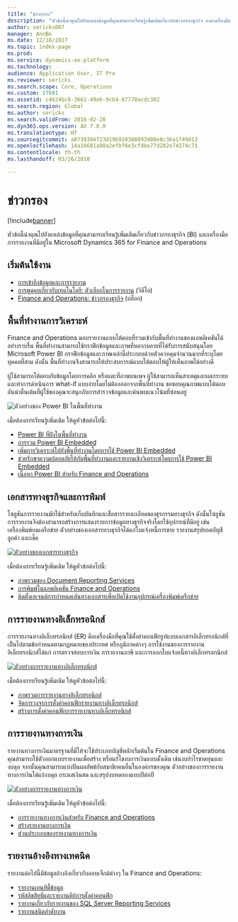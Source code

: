 ```yaml
---
title: "ข่าวกรอง"
description: "หัวข้อนี้นำคุณไปยังแหล่งข้อมูลที่คุณสามารถเรียนรู้เพิ่มเติมเกี่ยวกับข่าวกรองธุรกิจ และเครื่องมือการรายงานที่มีอยู่ใน Microsoft Dynamics 365 for Finance and Operations"
author: sericks007
manager: AnnBe
ms.date: 12/18/2017
ms.topic: index-page
ms.prod: 
ms.service: dynamics-ax-platform
ms.technology: 
audience: Application User, IT Pro
ms.reviewer: sericks
ms.search.scope: Core, Operations
ms.custom: 27681
ms.assetid: c4624bc8-3661-49e6-9cb4-87778acdc302
ms.search.region: Global
ms.author: sericks
ms.search.validFrom: 2016-02-28
ms.dyn365.ops.version: AX 7.0.0
ms.translationtype: HT
ms.sourcegitcommit: a0739304723d19b910388893d08e8c36a1f49d13
ms.openlocfilehash: 14a18681a98a2efbf6e3cfdbe77d282e74374c71
ms.contentlocale: th-th
ms.lasthandoff: 03/26/2018

---
```


# <a name="intelligence"></a>ข่าวกรอง

[!include[banner](../includes/banner.md)]

หัวข้อนี้นำคุณไปยังแหล่งข้อมูลที่คุณสามารถเรียนรู้เพิ่มเติมเกี่ยวกับข่าวกรองธุรกิจ (BI) และเครื่องมือการรายงานที่มีอยู่ใน Microsoft Dynamics 365 for Finance and Operations

## <a name="get-started"></a>เริ่มต้นใช้งาน
- [การเข้าถึงข้อมูลและการรายงาน](information-access-reporting.md)
- [การพูดคุยเกี่ยวกับเทคโนโลยี: ตัวเลือกในการรายงาน](https://www.youtube.com/watch?v=NzZONjKs5xA) (วิดีโอ)
- [Finance and Operations: ข่าวกรองธุรกิจ](https://blogs.msdn.microsoft.com/dynamicsaxbi/) (บล็อก)

## <a name="analytical-workspaces"></a>พื้นที่ทำงานการวิเคราะห์
Finance and Operations มอบรายงานแบบโต้ตอบที่รวมเข้ากับพื้นที่ทำงานของแอพลิเคชันได้อย่างราบรื่น พื้นที่ทำงานสามารถใช้กราฟิกข้อมูลและภาพที่หลากหลายที่ได้รับการสนับสนุนโดย Microsoft Power BI กราฟิกข้อมูลและภาพเหล่านี้ประกอบด้วยตัวควบคุมจำนวนมากที่ระบุโดยบุคคลที่สาม ดังนั้น พื้นที่ทำงานจึงสามารถให้ประสบการณ์แบบโต้ตอบให้ผู้ให้เห็นภาพได้อย่างดี

ผู้ใช้สามารถโต้ตอบกับข้อมูลโดยการคลิก หรือแตะที่ภาพบนเพจ ผู้ใช้สามารถเห็นสาเหตุและผลกระทบ และทำการดำเนินการ what-if แบบง่ายโดยไม่ต้องออกจากพื้นที่ทำงาน ขอขอบคุณภาพแบบโต้ตอบอันน่าตื่นเต้นที่ผู้ใช้ของคุณจะสนุกกับการสำรวจข้อมูลและค้นพบแนวโน้มที่ซ่อนอยู่

![ตัวอย่างของ Power BI ในพื้นที่ทำงาน](./media/Power-BI-in-D365-Workspace.png)

 เมื่อต้องการเรียนรู้เพิ่มเติม ให้ดูหัวข้อต่อไปนี้:

 - [Power BI ที่ฝังในพื้นที่ทำงาน](embed-power-bi-workspaces.md)
 - [การรวม Power BI Embedded](power-bi-embedded-integration.md)
 - [เพิ่มการวิเคราะห์ไปยังพื้นที่ทำงานโดยการใช้ Power BI Embedded](add-analytics-tab-workspaces.md)
 - [ช่วยรักษาความปลอดภัยให้กับพื้นที่ทำงานและรายงานเชิงวิเคราะห์โดยการใช้ Power BI Embedded](secure-analytical-workspaces.md)
 - [เนื้อหา Power BI สำหรับ Finance and Operations](power-bi-home-page.md)

## <a name="business-documents-and-printing"></a>เอกสารทางธุรกิจและการพิมพ์
โซลูชันการรายงานมักใช้สำหรับเก็บบันทึกและสื่อสารรายละเอียดของธุรกรรมทางธุรกิจ ดังนั้นโซลูชันการรายงานจึงต้องสามารถสร้างการแสดงรายการข้อมูลทางธุรกิจจริงโดยใช้อุปกรณ์ที่มีอยู่ เช่นเครื่องพิมพ์บนเครือข่าย ตัวอย่างของเอกสารทางธุรกิจได้แก่ใบแจ้งหนี้การขาย รายงานสรุปยอดบัญชีลูกค้า และเช็ค

[![ตัวอย่างของเอกสารทางธุรกิจ](./media/image-of-business-documents-1024x632.png)](./media/image-of-business-documents.png)

เมื่อต้องการเรียนรู้เพิ่มเติม ให้ดูหัวข้อต่อไปนี้:

- [ภาพรวมของ Document Reporting Services](document-reporting-services.md)
- [การพิมพ์ในแอพลิเคชัน Finance and Operations](print-documents.md)
- [ติดตั้งเอเจนต์การกำหนดเส้นทางเอกสารเพื่อเปิดใช้งานอุปกรณ์เครื่องพิมพ์เครือข่าย](install-document-routing-agent.md)

## <a name="electronic-reporting"></a>การรายงานทางอิเล็กทรอนิกส์
การรายงานทางอิเล็กทรอนิกส์ (ER) คือเครื่องมือที่คุณใช้ตั้งค่าคอนฟิกรูปแบบเอกสารอิเล็กทรอนิกส์ที่เป็นไปตามข้อกำหนดตามกฎหมายของประเทศ หรือภูมิภาคต่างๆ การใช้งานของการรายงานอิเล็กทรอนิกส์ได้แก่ การตรวจสอบการเงิน การายงานภาษี และการออกใบแจ้งหนี้ทางอิเล็กทรอกนิกส์

[![ตัวอย่างการรายงานทางอิเล็กทรอนิกส์](./media/electronic-reporting-example.png)](./media/electronic-reporting-example.png)

เมื่อต้องการเรียนรู้เพิ่มเติม ให้ดูหัวข้อต่อไปนี้:

- [ภาพรวมการรายงานทางอิเล็กทรอนิกส์](general-electronic-reporting.md)
- [จัดการวงจรการตั้งค่าคอนฟิกรายงานทางอิเล็กทรอนิกส์](general-electronic-reporting-manage-configuration-lifecycle.md)
- [สร้างการตั้งค่าคอนฟิกการรายงานทางอิเล็กทรอนิกส์](electronic-reporting-configuration.md)

## <a name="financial-reporting"></a>การรายงานทางการเงิน
รายงานทางการเงินมาตรฐานที่มีให้จะใช้ประเภทบัญชีหลักเริ่มต้นใน Finance and Operations คุณสามารถใช้ตัวออกแบบรายงานเพื่อสร้าง หรือแก้ไขงบการเงินแบบดั้งเดิม เช่นงบกำไรขาดทุนและงบดุล จากนั้นคุณสามารถแบ่งปันผลลัพธ์กับสมาชิกคนอื่นในองค์กรของคุณ ตัวอย่างของการรายงานทางการเงินได้แก่งบดุล กระแสเงินสด และสรุปงบทดลองแบบปีต่อปี

[![ตัวอย่างการรายงานทางการเงิน](./media/financial-reporting-example.png)](./media/financial-reporting-example.png)

เมื่อต้องการเรียนรู้เพิ่มเติม ให้ดูหัวข้อต่อไปนี้:

- [การรายงานทางการเงินสำหรับ Finance and Operations](financial-reporting-intro.md)
- [สร้างรายงานทางการเงิน](generate-financial-report.md)
- [ส่วนประกอบของรายงานทางการเงิน](financial-report-components.md)

## <a name="technical-reference-reports"></a>รายงานอ้างอิงทางเทคนิค
รายงานต่อไปนี้มีข้อมูลอ้างอิงเกี่ยวกับออบเจ็กต์ต่างๆ ใน Finance and Operations:

- [รายงานเอนทิตี้ข้อมูล](../data-entities/data-entities-report.md)
- [รหัสลิขสิทธิ์และรายงานคีย์การตั้งค่าคอนฟิก](../sysadmin/license-codes-configuration-keys-report.md)
- [รายงานเกี่ยวกับรายงานของ SQL Server Reporting Services](SSRS-report.md)
- [รายงานชนิดลำดับงาน](../../fin-and-ops/organization-administration/workflow-types-report.md)

